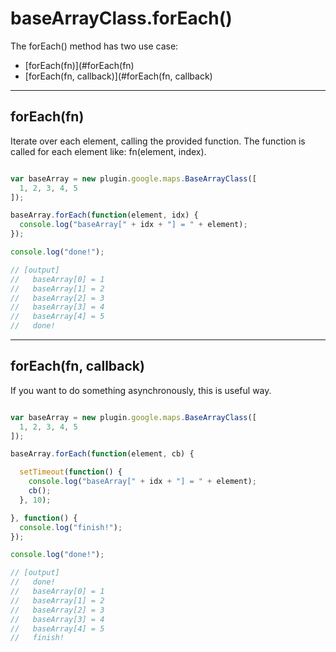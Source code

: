 # baseArrayClass.forEach()

The forEach() method has two use case:
- [forEach(fn)](#forEach(fn)
- [forEach(fn, callback)](#forEach(fn, callback)

-----

## forEach(fn)

Iterate over each element, calling the provided function.
The function is called for each element like: fn(element, index).

```js

var baseArray = new plugin.google.maps.BaseArrayClass([
  1, 2, 3, 4, 5
]);

baseArray.forEach(function(element, idx) {
  console.log("baseArray[" + idx + "] = " + element);
});

console.log("done!");

// [output]
//   baseArray[0] = 1
//   baseArray[1] = 2
//   baseArray[2] = 3
//   baseArray[3] = 4
//   baseArray[4] = 5
//   done!
```

-----

## forEach(fn, callback)

If you want to do something asynchronously, this is useful way.

```js

var baseArray = new plugin.google.maps.BaseArrayClass([
  1, 2, 3, 4, 5
]);

baseArray.forEach(function(element, cb) {

  setTimeout(function() {
    console.log("baseArray[" + idx + "] = " + element);
    cb();
  }, 10);

}, function() {
  console.log("finish!");
});

console.log("done!");

// [output]
//   done!
//   baseArray[0] = 1
//   baseArray[1] = 2
//   baseArray[2] = 3
//   baseArray[3] = 4
//   baseArray[4] = 5
//   finish!
```
